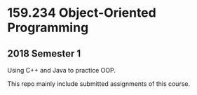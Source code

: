 # 159.234 Object-Oriented Programming

## 2018 Semester 1

Using C++ and Java to practice OOP.

This repo  mainly include submitted assignments of this course.
